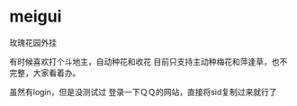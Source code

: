 meigui
======

玫瑰花园外挂

有时候喜欢打个斗地主，自动种花和收花
目前只支持主动种梅花和萍逢草，也不完整，大家看着办。

虽然有login，但是没测试过
登录一下ＱＱ的网站，直接将sid复制过来就行了
